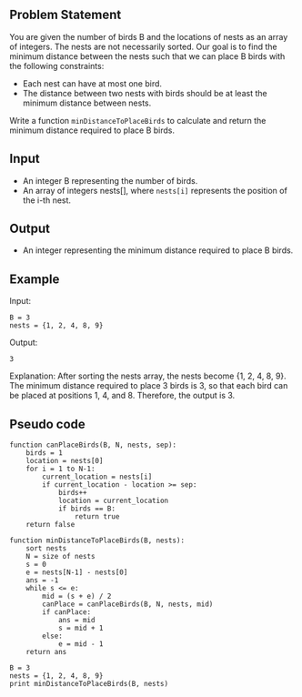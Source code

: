 ## Problem Statement
You are given the number of birds B and the locations of nests as an array of integers. The nests are not necessarily sorted. Our goal is to find the minimum distance between the nests such that we can place B birds with the following constraints:

- Each nest can have at most one bird.
- The distance between two nests with birds should be at least the minimum distance between nests.

Write a function `minDistanceToPlaceBirds` to calculate and return the minimum distance required to place B birds.

## Input
- An integer B representing the number of birds.
- An array of integers nests[], where `nests[i]` represents the position of the i-th nest.

## Output
- An integer representing the minimum distance required to place B birds.

## Example
Input:
```
B = 3
nests = {1, 2, 4, 8, 9}
```
Output:
```
3
```
Explanation:
After sorting the nests array, the nests become {1, 2, 4, 8, 9}. The minimum distance required to place 3 birds is 3, so that each bird can be placed at positions 1, 4, and 8. Therefore, the output is 3.

## Pseudo code
```plaintext
function canPlaceBirds(B, N, nests, sep):
    birds = 1
    location = nests[0]
    for i = 1 to N-1:
        current_location = nests[i]
        if current_location - location >= sep:
            birds++
            location = current_location
            if birds == B:
                return true
    return false

function minDistanceToPlaceBirds(B, nests):
    sort nests
    N = size of nests
    s = 0
    e = nests[N-1] - nests[0]
    ans = -1
    while s <= e:
        mid = (s + e) / 2
        canPlace = canPlaceBirds(B, N, nests, mid)
        if canPlace:
            ans = mid
            s = mid + 1
        else:
            e = mid - 1
    return ans

B = 3
nests = {1, 2, 4, 8, 9}
print minDistanceToPlaceBirds(B, nests)
```